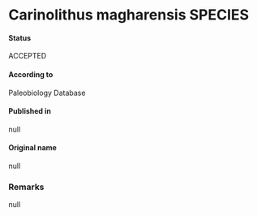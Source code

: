Carinolithus magharensis SPECIES
=======

#### Status
ACCEPTED

#### According to
Paleobiology Database

#### Published in
null

#### Original name
null

### Remarks
null
